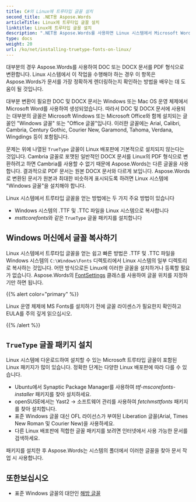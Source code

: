 ```yaml
---
title: C#의 Linux에 트루타입 글꼴 설치
second_title: .NET용 Aspose.Words
articleTitle: Linux에 트루타입 글꼴 설치
linktitle: Linux에 트루타입 글꼴 설치
description: ".NET용 Aspose.Words를 사용하면 Linux 시스템에서 Microsoft Word을 사용하여 생성된 문서를 C#을 사용하여 최고의 정확도로 렌더링할 수 있습니다. 이를 수행하려면 Windows 시스템에서 글꼴 파일을 복사하거나 C#의 Linux 시스템에 `TrueType` 글꼴 패키지를 설치하십시오."
type: docs
weight: 20
url: /ko/net/installing-truetype-fonts-on-linux/
---
```


대부분의 경우 Aspose.Words를 사용하여 DOC 또는 DOCX 문서를 PDF 형식으로 변환합니다. Linux 시스템에서 이 작업을 수행해야 하는 경우 이 항목은 Aspose.Words가 문서를 가장 정확하게 렌더링하는지 확인하는 방법을 배우는 데 도움이 될 것입니다.

대부분 변환이 필요한 DOC 및 DOCX 문서는 Windows 또는 Mac OS 운영 체제에서 Microsoft Word를 사용하여 생성되었습니다. 따라서 DOC 및 DOCX 문서에 사용되는 대부분의 글꼴은 Microsoft Windows 또는 Microsoft Office와 함께 설치되는 글꼴인 "Windows 글꼴" 또는 "Office 글꼴"입니다. 이러한 글꼴에는 Arial, Calibri, Cambria, Century Gothic, Courier New, Garamond, Tahoma, Verdana, Wingdings 등이 포함됩니다.

문제는 위에 나열된 `TrueType` 글꼴이 Linux 배포판에 기본적으로 설치되지 않는다는 것입니다. Cambria 글꼴로 포맷된 일반적인 DOCX 문서를 Linux의 PDF 형식으로 변환하려고 하면 Cambria를 사용할 수 없기 때문에 Aspose.Words는 다른 글꼴을 사용합니다. 결과적으로 PDF 문서는 원본 DOCX 문서와 다르게 보입니다. Aspose.Words로 변환된 문서가 원본과 최대한 비슷하게 표시되도록 하려면 Linux 시스템에 "Windows 글꼴"을 설치해야 합니다.

Linux 시스템에서 트루타입 글꼴을 얻는 방법에는 두 가지 주요 방법이 있습니다

- Windows 시스템의 .TTF 및 .TTC 파일을 Linux 시스템으로 복사합니다
- *msttcorefonts*와 같은 `TrueType` 글꼴 패키지를 설치합니다

## Windows 머신에서 글꼴 복사하기

Linux 시스템에서 트루타입 글꼴을 얻는 쉽고 빠른 방법은 .TTF 및 .TTC 파일을 Windows 시스템의 `C:\Windows\Fonts` 디렉토리에서 Linux 시스템의 일부 디렉토리로 복사하는 것입니다. 어떤 방식으로든 Linux에 이러한 글꼴을 설치하거나 등록할 필요가 없습니다. Aspose.Words의 [FontSettings](https://reference.aspose.com/words/net/aspose.words.fonts/fontsettings/) 클래스를 사용하여 글꼴 위치를 지정하기만 하면 됩니다.

{{% alert color="primary" %}}

Linux 운영 체제에 MS Fonts를 설치하기 전에 글꼴 라이센스가 필요한지 확인하고 EULA를 주의 깊게 읽으십시오.

{{% /alert %}}

## `TrueType` 글꼴 패키지 설치

Linux 시스템에 다운로드하여 설치할 수 있는 Microsoft 트루타입 글꼴이 포함된 Linux 패키지가 많이 있습니다. 정확한 단계는 다양한 Linux 배포판에 따라 다를 수 있습니다.

- Ubuntu에서 Synaptic Package Manager를 사용하여 *ttf-mscorefonts-installer* 패키지를 찾아 설치하세요.
- openSUSE에서는 Yast2 → 소프트웨어 관리를 사용하여 *fetchmsttfonts* 패키지를 찾아 설치합니다.
- 표준 Windows 글꼴 대신 OFL 라이선스가 부여된 Liberation 글꼴(Arial, Times New Roman 및 Courier New)을 사용하세요.
- 다른 Linux 배포판에 적합한 글꼴 패키지를 보려면 인터넷에서 사용 가능한 문서를 검색하세요.

패키지를 설치한 후 Aspose.Words는 시스템의 폴더에서 이러한 글꼴을 찾아 문서 작업 시 사용합니다.

## 또한보십시오

- 표준 Windows 글꼴의 대안인 [해방 글꼴](https://github.com/liberationfonts)
